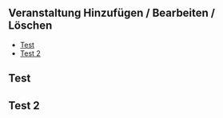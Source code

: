 ## Veranstaltung Hinzufügen / Bearbeiten / Löschen
- [Test](#Test)
- [Test 2](#Test-2)

## Test

## Test 2
